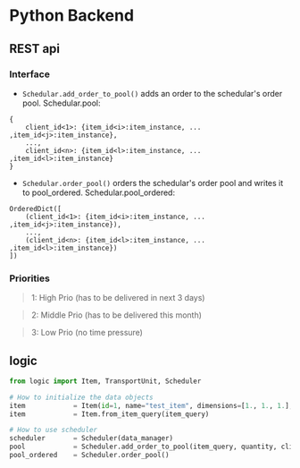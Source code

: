 # Python Backend

## REST api

### Interface
* `Schedular.add_order_to_pool()` adds an order to the schedular's order pool.
Schedular.pool:
```
{   
    client_id<1>: {item_id<i>:item_instance, ... ,item_id<j>:item_instance},
    ...,
    client_id<n>: {item_id<l>:item_instance, ... ,item_id<l>:item_instance}
}
```
* `Schedular.order_pool()` orders the schedular's order pool and writes it to pool_ordered.
Schedular.pool_ordered:
```
OrderedDict([ 
    (client_id<1>: {item_id<i>:item_instance, ... ,item_id<j>:item_instance}),
    ...,
    (client_id<n>: {item_id<l>:item_instance, ... ,item_id<l>:item_instance})
])
```


### Priorities
> 1:  High Prio (has to be delivered in next 3 days)

> 2:  Middle Prio (has to be delivered this month)

> 3:  Low Prio (no time pressure)

## logic

```python
from logic import Item, TransportUnit, Scheduler

# How to initialize the data objects
item            = Item(id=1, name="test_item", dimensions=[1., 1., 1.], weight=1.)
item            = Item.from_item_query(item_query)

# How to use scheduler
scheduler       = Scheduler(data_manager)
pool            = Scheduler.add_order_to_pool(item_query, quantity, client_id, order_id, date, out_date, prio):
pool_ordered    = Scheduler.order_pool()
```
